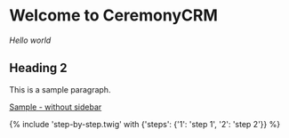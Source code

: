 # Welcome to CeremonyCRM

*Hello world*

## Heading 2

This is a sample paragraph.

[Sample - without sidebar](subfolder/sample-without-sidebar)

{% include 'step-by-step.twig' with {'steps': {'1': 'step 1', '2': 'step 2'}} %}
